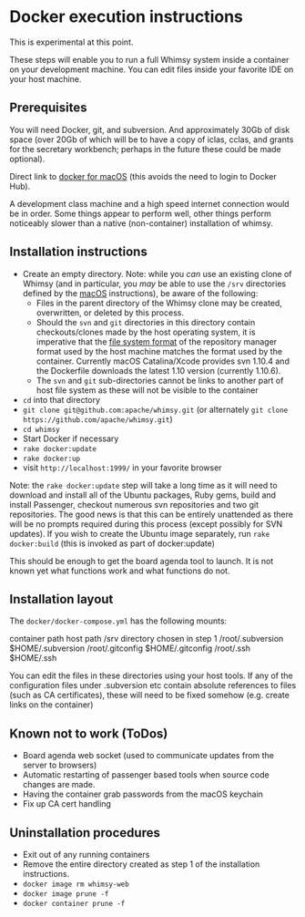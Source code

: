 Docker execution instructions
=============================

This is experimental at this point.

These steps will enable you to run a full Whimsy system inside a
container on your development machine.  You can edit files inside
your favorite IDE on your host machine.

Prerequisites
-------------

You will need Docker, git, and subversion.  And approximately 30Gb of
disk space (over 20Gb of which will be to have a copy of iclas, cclas,
and grants for the secretary workbench; perhaps in the future these
could be made optional).

Direct link to [docker for
macOS](https://download.docker.com/mac/stable/Docker.dmg) (this avoids the
need to login to Docker Hub).

A development class machine and a high speed internet connection would
be in order.  Some things appear to perform well, other things perform
noticeably slower than a native (non-container) installation of whimsy.

Installation instructions
-------------------------

* Create an empty directory.  Note: while you _can_ use an existing clone of
  Whimsy (and in particular, you _may_ be able to use the `/srv` directories
  defined by the [macOS](MACOSX.md) instructions), be aware of the following:
    * Files in the parent directory of the Whimsy clone may be created,
      overwritten, or deleted by this process.
    * Should the `svn` and `git` directories in this directory contain
      checkouts/clones made by the host operating system, it is imperative that
      the [file system
      format](https://www.visualsvn.com/support/topic/00135/#FilesystemFormat)
      of the repository manager format used by the host machine matches the
      format used by the container.  Currently macOS Catalina/Xcode provides
      svn 1.10.4 and the Dockerfile downloads the latest 1.10 version
      (currently 1.10.6).
    * The `svn` and `git` sub-directories cannot be links to another part of
      host file system as these will not be visible to the container
* `cd` into that directory
* `git clone git@github.com:apache/whimsy.git` (or alternately
  `git clone https://github.com/apache/whimsy.git`)
* `cd whimsy`
* Start Docker if necessary
* `rake docker:update`
* `rake docker:up`
* visit `http://localhost:1999/` in your favorite browser

Note: the `rake docker:update` step will take a long time as it will need to
download and install all of the Ubuntu packages, Ruby gems, build and
install Passenger, checkout numerous svn repositories and two git
repositories.  The good news is that this can be entirely unattended as
there will be no prompts required during this process (except possibly for SVN updates).
If you wish to create the Ubuntu image separately, run `rake docker:build` (this is
invoked as part of docker:update)

This should be enough to get the board agenda tool to launch.  It is not
known yet what functions work and what functions do not.

Installation layout
-------------------
The `docker/docker-compose.yml` has the following mounts:

container path      host path
/srv                directory chosen in step 1
/root/.subversion   $HOME/.subversion
/root/.gitconfig    $HOME/.gitconfig
/root/.ssh          $HOME/.ssh

You can edit the files in these directories using your host tools.
If any of the configuration files under .subversion etc contain absolute references to
files (such as CA certificates), these will need to be fixed somehow (e.g. create links on
the container)

Known not to work (ToDos)
-------------------------

* Board agenda web socket (used to communicate updates from the server to
  browsers)
* Automatic restarting of passenger based tools when source code changes are
  made.
* Having the container grab passwords from the macOS keychain
* Fix up CA cert handling

Uninstallation procedures
-------------------------

* Exit out of any running containers
* Remove the entire directory created as step 1 of the installation
  instructions.
* `docker image rm whimsy-web`
* `docker image prune -f`
* `docker container prune -f`

